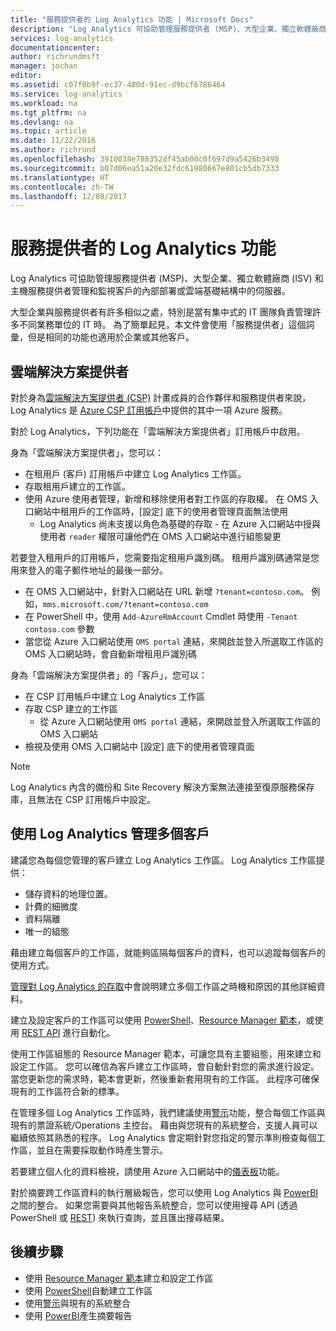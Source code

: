 ```yaml
---
title: "服務提供者的 Log Analytics 功能 | Microsoft Docs"
description: "Log Analytics 可協助管理服務提供者 (MSP)、大型企業、獨立軟體廠商 (ISV) 和主機服務提供者管理和監視客戶的內部部署或雲端基礎結構中的伺服器。"
services: log-analytics
documentationcenter: 
author: richrundmsft
manager: jochan
editor: 
ms.assetid: c07f0b9f-ec37-480d-91ec-d9bcf6786464
ms.service: log-analytics
ms.workload: na
ms.tgt_pltfrm: na
ms.devlang: na
ms.topic: article
ms.date: 11/22/2016
ms.author: richrund
ms.openlocfilehash: 3910038e788352df45ab00c0f697d9a5426b3498
ms.sourcegitcommit: b07d06ea51a20e32fdc61980667e801cb5db7333
ms.translationtype: HT
ms.contentlocale: zh-TW
ms.lasthandoff: 12/08/2017
---
```

# <a name="log-analytics-features-for-service-providers"></a>服務提供者的 Log Analytics 功能
Log Analytics 可協助管理服務提供者 (MSP)、大型企業、獨立軟體廠商 (ISV) 和主機服務提供者管理和監視客戶的內部部署或雲端基礎結構中的伺服器。 

大型企業與服務提供者有許多相似之處，特別是當有集中式的 IT 團隊負責管理許多不同業務單位的 IT 時。 為了簡單起見，本文件會使用「服務提供者」這個詞彙，但是相同的功能也適用於企業或其他客戶。

## <a name="cloud-solution-provider"></a>雲端解決方案提供者
對於身為[雲端解決方案提供者 (CSP)](https://partner.microsoft.com/Solutions/cloud-reseller-overview) 計畫成員的合作夥伴和服務提供者來說，Log Analytics 是 [Azure CSP 訂用帳戶](https://docs.microsoft.com/azure/cloud-solution-provider/overview/azure-csp-overview)中提供的其中一項 Azure 服務。 

對於 Log Analytics，下列功能在「雲端解決方案提供者」訂用帳戶中啟用。

身為「雲端解決方案提供者」，您可以：

* 在租用戶 (客戶) 訂用帳戶中建立 Log Analytics 工作區。
* 存取租用戶建立的工作區。 
* 使用 Azure 使用者管理，新增和移除使用者對工作區的存取權。 在 OMS 入口網站中租用戶的工作區時，[設定] 底下的使用者管理頁面無法使用
  * Log Analytics 尚未支援以角色為基礎的存取 - 在 Azure 入口網站中授與使用者 `reader` 權限可讓他們在 OMS 入口網站中進行組態變更

若要登入租用戶的訂用帳戶，您需要指定租用戶識別碼。 租用戶識別碼通常是您用來登入的電子郵件地址的最後一部分。

* 在 OMS 入口網站中，針對入口網站在 URL 新增 `?tenant=contoso.com`。 例如，`mms.microsoft.com/?tenant=contoso.com`
* 在 PowerShell 中，使用 `Add-AzureRmAccount` Cmdlet 時使用 `-Tenant contoso.com` 參數
* 當您從 Azure 入口網站使用 `OMS portal` 連結，來開啟並登入所選取工作區的 OMS 入口網站時，會自動新增租用戶識別碼

身為「雲端解決方案提供者」的「客戶」，您可以：

* 在 CSP 訂用帳戶中建立 Log Analytics 工作區
* 存取 CSP 建立的工作區
  * 從 Azure 入口網站使用 `OMS portal` 連結，來開啟並登入所選取工作區的 OMS 入口網站
* 檢視及使用 OMS 入口網站中 [設定] 底下的使用者管理頁面

> [!NOTE]
> Log Analytics 內含的備份和 Site Recovery 解決方案無法連接至復原服務保存庫，且無法在 CSP 訂用帳戶中設定。 
> 
> 

## <a name="managing-multiple-customers-using-log-analytics"></a>使用 Log Analytics 管理多個客戶
建議您為每個您管理的客戶建立 Log Analytics 工作區。 Log Analytics 工作區提供：

* 儲存資料的地理位置。 
* 計費的細微度 
* 資料隔離 
* 唯一的組態

藉由建立每個客戶的工作區，就能夠區隔每個客戶的資料，也可以追蹤每個客戶的使用方式。

[管理對 Log Analytics 的存取](log-analytics-manage-access.md#determine-the-number-of-workspaces-you-need)中會說明建立多個工作區之時機和原因的其他詳細資料。

建立及設定客戶的工作區可以使用 [PowerShell](log-analytics-powershell-workspace-configuration.md)、[Resource Manager 範本](log-analytics-template-workspace-configuration.md)，或使用 [REST API](https://www.nuget.org/packages/Microsoft.Azure.Management.OperationalInsights/) 進行自動化。

使用工作區組態的 Resource Manager 範本，可讓您具有主要組態，用來建立和設定工作區。 您可以確信為客戶建立工作區時，會自動針對您的需求進行設定。 當您更新您的需求時，範本會更新，然後重新套用現有的工作區。 此程序可確保現有的工作區符合新的標準。    

在管理多個 Log Analytics 工作區時，我們建議使用[警示](log-analytics-alerts.md)功能，整合每個工作區與現有的票證系統/Operations 主控台。 藉由與您現有的系統整合，支援人員可以繼續依照其熟悉的程序。 Log Analytics 會定期針對您指定的警示準則檢查每個工作區，並且在需要採取動作時產生警示。

若要建立個人化的資料檢視，請使用 Azure 入口網站中的[儀表板](../azure-portal/azure-portal-dashboards.md)功能。  

對於摘要跨工作區資料的執行層級報告，您可以使用 Log Analytics 與 [PowerBI](log-analytics-powerbi.md) 之間的整合。 如果您需要與其他報告系統整合，您可以使用搜尋 API (透過 PowerShell 或 [REST](log-analytics-log-search-api.md)) 來執行查詢，並且匯出搜尋結果。

## <a name="next-steps"></a>後續步驟
* 使用 [Resource Manager 範本](log-analytics-template-workspace-configuration.md)建立和設定工作區
* 使用 [PowerShell](log-analytics-powershell-workspace-configuration.md)自動建立工作區 
* 使用[警示](log-analytics-alerts.md)與現有的系統整合
* 使用 [PowerBI](log-analytics-powerbi.md)產生摘要報告

